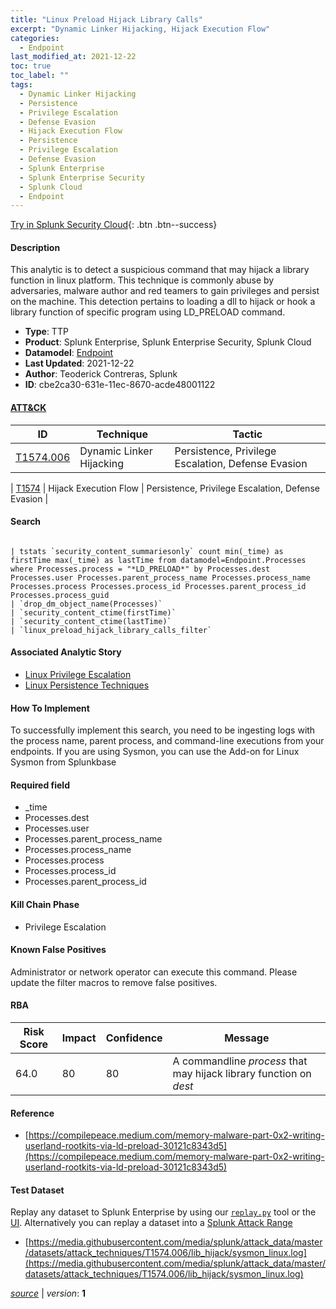 ```yaml
---
title: "Linux Preload Hijack Library Calls"
excerpt: "Dynamic Linker Hijacking, Hijack Execution Flow"
categories:
  - Endpoint
last_modified_at: 2021-12-22
toc: true
toc_label: ""
tags:
  - Dynamic Linker Hijacking
  - Persistence
  - Privilege Escalation
  - Defense Evasion
  - Hijack Execution Flow
  - Persistence
  - Privilege Escalation
  - Defense Evasion
  - Splunk Enterprise
  - Splunk Enterprise Security
  - Splunk Cloud
  - Endpoint
---
```




[Try in Splunk Security Cloud](https://www.splunk.com/en_us/cyber-security.html){: .btn .btn--success}

#### Description

This analytic is to detect a suspicious command that may hijack a library function in linux platform. This technique is commonly abuse by adversaries, malware author and red teamers to gain privileges and persist on the machine. This detection pertains to loading a dll to hijack or hook a library function of specific program using LD_PRELOAD command.

- **Type**: TTP
- **Product**: Splunk Enterprise, Splunk Enterprise Security, Splunk Cloud
- **Datamodel**: [Endpoint](https://docs.splunk.com/Documentation/CIM/latest/User/Endpoint)
- **Last Updated**: 2021-12-22
- **Author**: Teoderick Contreras, Splunk
- **ID**: cbe2ca30-631e-11ec-8670-acde48001122


#### [ATT&CK](https://attack.mitre.org/)

| ID          | Technique   | Tactic         |
| ----------- | ----------- |--------------- |
| [T1574.006](https://attack.mitre.org/techniques/T1574/006/) | Dynamic Linker Hijacking | Persistence, Privilege Escalation, Defense Evasion |

| [T1574](https://attack.mitre.org/techniques/T1574/) | Hijack Execution Flow | Persistence, Privilege Escalation, Defense Evasion |

#### Search

```

| tstats `security_content_summariesonly` count min(_time) as firstTime max(_time) as lastTime from datamodel=Endpoint.Processes where Processes.process = "*LD_PRELOAD*" by Processes.dest Processes.user Processes.parent_process_name Processes.process_name Processes.process Processes.process_id Processes.parent_process_id Processes.process_guid 
| `drop_dm_object_name(Processes)` 
| `security_content_ctime(firstTime)` 
| `security_content_ctime(lastTime)` 
| `linux_preload_hijack_library_calls_filter`
```

#### Associated Analytic Story
* [Linux Privilege Escalation](/stories/linux_privilege_escalation)
* [Linux Persistence Techniques](/stories/linux_persistence_techniques)


#### How To Implement
To successfully implement this search, you need to be ingesting logs with the process name, parent process, and command-line executions from your endpoints. If you are using Sysmon, you can use the Add-on for Linux Sysmon from Splunkbase

#### Required field
* _time
* Processes.dest
* Processes.user
* Processes.parent_process_name
* Processes.process_name
* Processes.process
* Processes.process_id
* Processes.parent_process_id


#### Kill Chain Phase
* Privilege Escalation


#### Known False Positives
Administrator or network operator can execute this command. Please update the filter macros to remove false positives.


#### RBA

| Risk Score  | Impact      | Confidence   | Message      |
| ----------- | ----------- |--------------|--------------|
| 64.0 | 80 | 80 | A commandline $process$ that may hijack library function on $dest$ |




#### Reference

* [https://compilepeace.medium.com/memory-malware-part-0x2-writing-userland-rootkits-via-ld-preload-30121c8343d5](https://compilepeace.medium.com/memory-malware-part-0x2-writing-userland-rootkits-via-ld-preload-30121c8343d5)



#### Test Dataset
Replay any dataset to Splunk Enterprise by using our [`replay.py`](https://github.com/splunk/attack_data#using-replaypy) tool or the [UI](https://github.com/splunk/attack_data#using-ui).
Alternatively you can replay a dataset into a [Splunk Attack Range](https://github.com/splunk/attack_range#replay-dumps-into-attack-range-splunk-server)

* [https://media.githubusercontent.com/media/splunk/attack_data/master/datasets/attack_techniques/T1574.006/lib_hijack/sysmon_linux.log](https://media.githubusercontent.com/media/splunk/attack_data/master/datasets/attack_techniques/T1574.006/lib_hijack/sysmon_linux.log)



[*source*](https://github.com/splunk/security_content/tree/develop/detections/endpoint/linux_preload_hijack_library_calls.yml) \| *version*: **1**